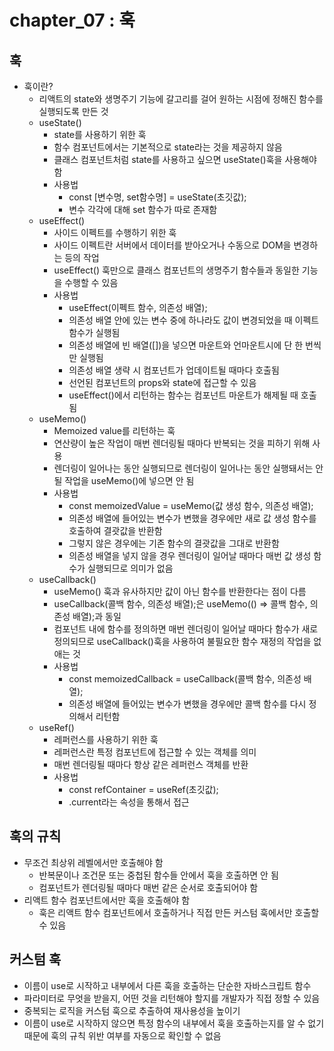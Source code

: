 # chapter_07 : 훅

## 훅

- 훅이란?
  - 리액트의 state와 생명주기 기능에 갈고리를 걸어 원하는 시점에 정해진 함수를 실행되도록 만든 것
  - useState()
    - state를 사용하기 위한 훅
    - 함수 컴포넌트에서는 기본적으로 state라는 것을 제공하지 않음
    - 클래스 컴포넌트처럼 state를 사용하고 싶으면 useState()훅을 사용해야 함
    - 사용법
      - const [변수명, set함수명] = useState(초깃값);
      - 변수 각각에 대해 set 함수가 따로 존재함
  - useEffect()
    - 사이드 이펙트를 수행하기 위한 훅
    - 사이드 이펙트란 서버에서 데이터를 받아오거나 수동으로 DOM을 변경하는 등의 작업
    - useEffect() 훅만으로 클래스 컴포넌트의 생명주기 함수들과 동일한 기능을 수행할 수 있음
    - 사용법
      - useEffect(이펙트 함수, 의존성 배열);
      - 의존성 배열 안에 있는 변수 중에 하나라도 값이 변경되었을 때 이펙트 함수가 실행됨
      - 의존성 배열에 빈 배열([])을 넣으면 마운트와 언마운트시에 단 한 번씩만 실행됨
      - 의존성 배열 생략 시 컴포넌트가 업데이트될 때마다 호출됨
      - 선언된 컴포넌트의 props와 state에 접근할 수 있음
      - useEffect()에서 리턴하는 함수는 컴포넌트 마운트가 해제될 때 호출됨
  - useMemo()
    - Memoized value를 리턴하는 훅
    - 연산량이 높은 작업이 매번 렌더링될 때마다 반복되는 것을 피하기 위해 사용
    - 렌더링이 일어나는 동안 실행되므로 렌더링이 일어나는 동안 실행돼서는 안될 작업을 useMemo()에 넣으면 안 됨
    - 사용법
      - const memoizedValue = useMemo(값 생성 함수, 의존성 배열);
      - 의존성 배열에 들어있는 변수가 변했을 경우에만 새로 값 생성 함수를 호출하여 결괏값을 반환함
      - 그렇지 않은 경우에는 기존 함수의 결괏값을 그대로 반환함
      - 의존성 배열을 넣지 않을 경우 렌더링이 일어날 때마다 매번 값 생성 함수가 실행되므로 의미가 없음
  - useCallback()
    - useMemo() 훅과 유사하지만 값이 아닌 함수를 반환한다는 점이 다름
    - useCallback(콜백 함수, 의존성 배열);은 useMemo(() => 콜백 함수, 의존성 배열);과 동일
    - 컴포넌트 내에 함수를 정의하면 매번 렌더링이 일어날 때마다 함수가 새로 정의되므로 useCallback()훅을 사용하여 불필요한 함수 재정의 작업을 없애는 것
    - 사용법
      - const memoizedCallback = useCallback(콜백 함수, 의존성 배열);
      - 의존성 배열에 들어있는 변수가 변했을 경우에만 콜백 함수를 다시 정의해서 리턴함
  - useRef()
    - 레퍼런스를 사용하기 위한 훅
    - 레퍼런스란 특정 컴포넌트에 접근할 수 있는 객체를 의미
    - 매번 렌더링될 때마다 항상 같은 레퍼런스 객체를 반환
    - 사용법
      - const refContainer = useRef(초깃값);
      - .current라는 속성을 통해서 접근

## 훅의 규칙

- 무조건 최상위 레벨에서만 호출해야 함
  - 반복문이나 조건문 또는 중첩된 함수들 안에서 훅을 호출하면 안 됨
  - 컴포넌트가 렌더링될 때마다 매번 같은 순서로 호출되어야 함
- 리액트 함수 컴포넌트에서만 훅을 호출해야 함
  - 훅은 리액트 함수 컴포넌트에서 호출하거나 직접 만든 커스텀 훅에서만 호출할 수 있음

## 커스텀 훅

- 이름이 use로 시작하고 내부에서 다른 훅을 호출하는 단순한 자바스크립트 함수
- 파라미터로 무엇을 받을지, 어떤 것을 리턴해야 할지를 개발자가 직접 정할 수 있음
- 중복되는 로직을 커스텀 훅으로 추출하여 재사용성을 높이기
- 이름이 use로 시작하지 않으면 특정 함수의 내부에서 훅을 호출하는지를 알 수 없기 때문에 훅의 규칙 위반 여부를 자동으로 확인할 수 없음
